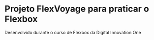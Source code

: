 # Projeto FlexVoyage para praticar o Flexbox
Desenvolvido durante o curso de Flexbox da Digital Innovation One

